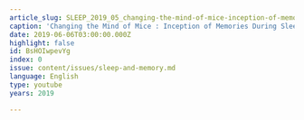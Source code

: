 ```yaml
---
article_slug: SLEEP_2019_05_changing-the-mind-of-mice-inception-of-memories-during-sleep
caption: 'Changing the Mind of Mice : Inception of Memories During Sleep'
date: 2019-06-06T03:00:00.000Z
highlight: false
id: BsHOIwpevYg
index: 0
issue: content/issues/sleep-and-memory.md
language: English
type: youtube
years: 2019

---
```


